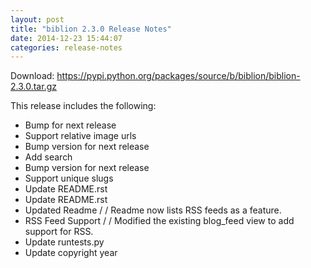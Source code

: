 ```yaml
---
layout: post
title: "biblion 2.3.0 Release Notes"
date: 2014-12-23 15:44:07
categories: release-notes
---
```


Download: <https://pypi.python.org/packages/source/b/biblion/biblion-2.3.0.tar.gz>

This release includes the following:

* Bump for next release
* Support relative image urls
* Bump version for next release
* Add search
* Bump version for next release
* Support unique slugs
* Update README.rst
* Update README.rst
* Updated Readme /  / Readme now lists RSS feeds as a feature.
* RSS Feed Support /  / Modified the existing blog_feed view to add support for RSS.
* Update runtests.py
* Update copyright year
